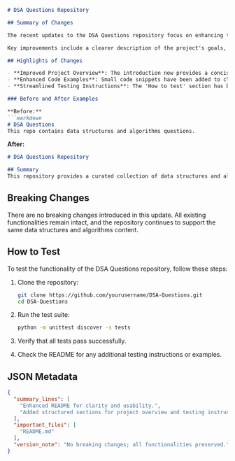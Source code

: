 ```markdown
# DSA Questions Repository

## Summary of Changes

The recent updates to the DSA Questions repository focus on enhancing the clarity and usability of the README file. These changes aim to provide better guidance for users and contributors, ensuring that they can quickly understand the purpose of the repository and how to navigate its contents. By refining the structure and adding essential information, we aim to foster a more welcoming environment for newcomers and seasoned developers alike.

Key improvements include a clearer description of the project's goals, an organized section for highlights, and enhanced code examples. Additionally, we have streamlined the 'How to test' section to simplify the testing process, making it more straightforward for users to validate their contributions.

## Highlights of Changes

- **Improved Project Overview**: The introduction now provides a concise summary of what the repository offers and its intended audience.
- **Enhanced Code Examples**: Small code snippets have been added to clarify usage and implementation.
- **Streamlined Testing Instructions**: The 'How to test' section has been simplified for better accessibility.

### Before and After Examples

**Before:**
```markdown
# DSA Questions
This repo contains data structures and algorithms questions.
```

**After:**
```markdown
# DSA Questions Repository

## Summary
This repository provides a curated collection of data structures and algorithms questions aimed at helping developers practice and improve their coding skills.
```

## Breaking Changes

There are no breaking changes introduced in this update. All existing functionalities remain intact, and the repository continues to support the same data structures and algorithms content.

## How to Test

To test the functionality of the DSA Questions repository, follow these steps:

1. Clone the repository:
   ```bash
   git clone https://github.com/yourusername/DSA-Questions.git
   cd DSA-Questions
   ```

2. Run the test suite:
   ```bash
   python -m unittest discover -s tests
   ```

3. Verify that all tests pass successfully.

4. Check the README for any additional testing instructions or examples.

## JSON Metadata
```json
{
  "summary_lines": [
    "Enhanced README for clarity and usability.",
    "Added structured sections for project overview and testing instructions."
  ],
  "important_files": [
    "README.md"
  ],
  "version_note": "No breaking changes; all functionalities preserved."
}
```
```